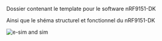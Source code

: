 Dossier contenant le template pour le software nRF9151-DK

Ainsi que le shéma structurel et fonctionnel du nRF9151-DK

![e-sim and sim](https://docs-be.nordicsemi.com/bundle/ug_nrf9151_dk/page/UG/nrf91_DK/hw_description/images/nrf9161_dk_sim_card_connector_esim_selection.svg?_LANG=enus)
